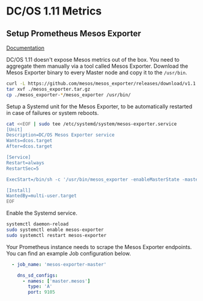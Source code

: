# DC/OS 1.11 Metrics

## Setup Prometheus Mesos Exporter

[Documentation][mesos-exporter]

DC/OS 1.11 doesn't expose Mesos metrics out of the box. You need to aggregate them manually via a tool called Mesos Exporter. Download the Mesos Exporter binary to every Master node and copy it to the `/usr/bin`.

```bash
curl -L https://github.com/mesos/mesos_exporter/releases/download/v1.1.1/mesos_exporter-1.1.1.linux-amd64.tar.gz -o ./mesos_exporter.tar.gz
tar xvf ./mesos_exporter.tar.gz
cp ./mesos_exporter-*/mesos_exporter /usr/bin/
```

Setup a Systemd unit for the Mesos Exporter, to be automatically restarted in case of failures or system reboots.

```bash
cat <<EOF | sudo tee /etc/systemd/system/mesos-exporter.service
[Unit]
Description=DC/OS Mesos Exporter service
Wants=dcos.target
After=dcos.target

[Service]
Restart=always
RestartSec=5

ExecStart=/bin/sh -c '/usr/bin/mesos_exporter -enableMasterState -master http://$(/opt/mesosphere/bin/detect_ip):5050'

[Install]
WantedBy=multi-user.target
EOF
```

Enable the Systemd service.

```bash
systemctl daemon-reload
sudo systemctl enable mesos-exporter
sudo systemctl restart mesos-exporter
```

Your Prometheus instance needs to scrape the Mesos Exporter endpoints. You can find an example Job configuration below.

```yaml
  - job_name: 'mesos-exporter-master'

    dns_sd_configs:
      - names: ['master.mesos']
        type: 'A'
        port: 9105
```

[mesos-exporter]: https://github.com/mesos/mesos_exporter